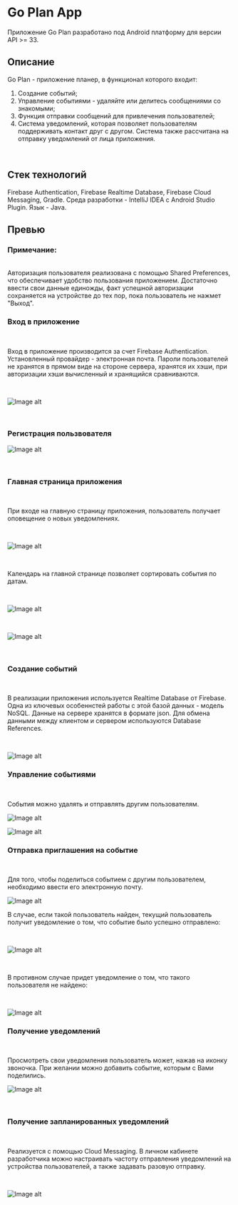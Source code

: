 # Go Plan App
Приложение Go Plan разработано под Android платформу для версии API >= 33.
<br>

## Описание
Go Plan - приложение планер, в функционал которого входит:
1. Создание событий;
2. Управление событиями - удаляйте или делитесь сообщениями со знакомыми;
3. Функция отправки сообщений для привлечения пользователей;
4. Система уведомлений, которая позволяет пользователям поддерживать контакт друг с другом. Система также рассчитана на отправку уведомлений от лица приложения. 
<br>

## Стек технологий
Firebase Authentication, Firebase Realtime Database, Firebase Cloud Messaging, Gradle.
Среда разработки - IntelliJ IDEA с Android Studio Plugin. Язык - Java.
<br>
## Превью

### Примечание:
<br>
Авторизация пользователя реализована с помощью Shared Preferences, что обеспечивает удобство пользования приложением. Достаточно ввести свои данные единожды, 
факт успешной авторизации сохраняется на устройстве до тех пор, пока пользователь не нажмет "Выход".

<br>

### Вход в приложение

<br>

Вход в приложение производится за счет Firebase Authentication. Установленный провайдер - электронная почта. Пароли пользователей не хранятся в прямом виде на стороне сервера, хранятся их хэши, 
при авторизации хэши вычисленный и хранящийся сравниваются.

<br>

![Image alt](https://github.com/ABoriskina/Go-Plan/blob/master/pictures/Screenshot_20230520-090757_Go%20Plan.jpg)

<br>

### Регистрация пользвователя

![Image alt](https://github.com/ABoriskina/Go-Plan/blob/master/pictures/Screenshot_20230520-090805_Go%20Plan.jpg)

<br>

### Главная страница приложения

<br>

При входе на главную страницу приложения, пользователь получает оповещение о новых уведомлениях.

<br>

![Image alt](https://github.com/ABoriskina/Go-Plan/blob/master/pictures/Screenshot_20230522-212951_Go%20Plan.jpg)

<br>

Календарь на главной странице позволяет сортировать события по датам.

<br>

![Image alt](https://github.com/ABoriskina/Go-Plan/blob/master/pictures/Screenshot_20230522-212902_Go%20Plan.jpg)

<br>

![Image alt](https://github.com/ABoriskina/Go-Plan/blob/master/pictures/Screenshot_20230522-212906_Go%20Plan.jpg)

<br>

### Создание событий

<br>

В реализации приложения используется Realtime Database от Firebase. Одна из ключевых особеннстей работы с этой базой данных - модель NoSQL. Данные на сервере хранятся в формате json.
Для обмена данными между клиентом и сервером используются Database References.

<br>

![Image alt](https://github.com/ABoriskina/Go-Plan/blob/master/pictures/Screenshot_20230520-091237_Go%20Plan.jpg)


### Управление событиями

<br>

События можно удалять и отправлять другим пользователям.

![Image alt](https://github.com/ABoriskina/Go-Plan/blob/master/pictures/Screenshot_20230520-091245_Go%20Plan.jpg)

![Image alt](https://github.com/ABoriskina/Go-Plan/blob/master/pictures/Screenshot_20230520-091249_Go%20Plan.jpg)

### Отправка приглашения на событие
<br>

Для того, чтобы поделиться событием с другим пользователем, необходимо ввести его электронную почту. 

![Image alt](https://github.com/ABoriskina/Go-Plan/blob/master/pictures/Screenshot_20230520-091255_Go%20Plan.jpg)

В случае, если такой пользователь найден, текущий пользователь получит уведомление о том, что событие было успешно отправлено:

<br>

![Image alt](https://github.com/ABoriskina/Go-Plan/blob/master/pictures/Screenshot_20230520-091313_Go%20Plan.jpg)

<br>

В противном случае придет уведомление о том, что такого пользователя не найдено:

<br>

![Image alt](https://github.com/ABoriskina/Go-Plan/blob/master/pictures/Screenshot_20230520-091814_Go%20Plan.jpg)

### Получение уведомлений

<br>

Просмотреть свои уведомления пользователь может, нажав на иконку звоночка. При желании можно добавить событие, которым с Вами поделились.

![Image alt](https://github.com/ABoriskina/Go-Plan/blob/master/pictures/Screenshot_20230520-091437_Go%20Plan.jpg)

<br>

### Получение запланированных уведомлений

<br>

Реализуется с помощью Cloud Messaging. В личном кабинете разработчика можно настраивать частоту отправления уведомлений на устройства пользователей, а также задавать разовую отправку.

<br>

![Image alt](https://github.com/ABoriskina/Go-Plan/blob/master/pictures/20230520_172804.jpg)

